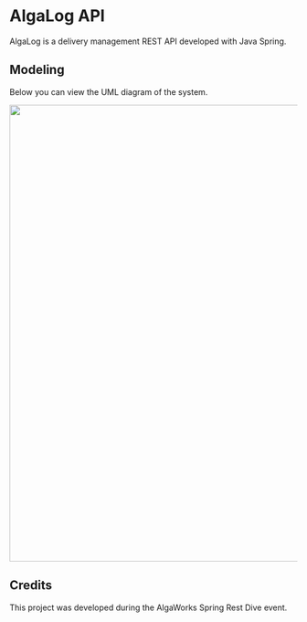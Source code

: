 # AlgaLog API

AlgaLog is a delivery management REST API developed with Java Spring.

## Modeling

Below you can view the UML diagram of the system.

<div align="center">
<img src="https://user-images.githubusercontent.com/49177385/158095256-db994c3e-e333-40b1-9784-6b6496f445e7.png" width="800px"/>
</div>

## Credits

This project was developed during the AlgaWorks Spring Rest Dive event.
